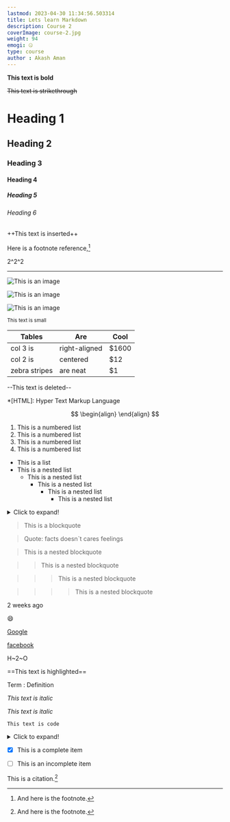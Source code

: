 ```yaml
---
lastmod: 2023-04-30 11:34:56.503314
title: Lets learn Markdown
description: Course 2
coverImage: course-2.jpg
weight: 94
emogi: 🤐
type: course
author : Akash Aman
---
```



**This text is bold**


~~This text is strikethrough~~


# Heading 1 
## Heading 2 
### Heading 3 
#### Heading 4 
##### Heading 5 
###### Heading 6 


++This text is inserted++


Here is a footnote reference,[^1]
[^1]: And here is the footnote.


2^2^2


---


![This is an image](https://www.google.com/images/branding/googlelogo/1x/googlelogo_color_272x92dp.png)

![This is an image](https://images.pexels.com/photos/14980905/pexels-photo-14980905.jpeg "This is a title")

![This is an image](https://images.pexels.com/photos/1612351/pexels-photo-1612351.jpeg)


<sub>This text is small</sub>


| Tables | Are | Cool |
| --- | --- | --- |
| col 3 is | right-aligned | $1600 |
| col 2 is | centered | $12 |
| zebra stripes | are neat | $1 |


--This text is deleted--


*[HTML]: Hyper Text Markup Language


$$
\begin{align}
\end{align}
$$


1. This is a numbered list
2. This is a numbered list
3. This is a numbered list
4. This is a numbered list
- This is a list
- This is a nested list
	- This is a nested list
		- This is a nested list
			- This is a nested list
				- This is a nested list


<details>
<summary>Click to expand!</summary>
</details>


> This is a blockquote

> Quote: facts doesn`t cares feelings 

> This is a nested blockquote

>> This is a nested blockquote

>>> This is a nested blockquote

>>>> This is a nested blockquote


<time datetime="2013-04-06T12:32+00:00">2 weeks ago</time>


:smile:


[Google](https://www.google.com)

[facebook](https://www.facebook.com "This is a title")


H~2~O


==This text is highlighted==


Term
: Definition


*This text is italic*

_This text is italic_


`This text is code`


<details>
<summary>Click to expand!</summary>
</details>


- [x] This is a complete item
- [ ] This is an incomplete item


This is a citation.[^1]
[^1]: This is a citation.
